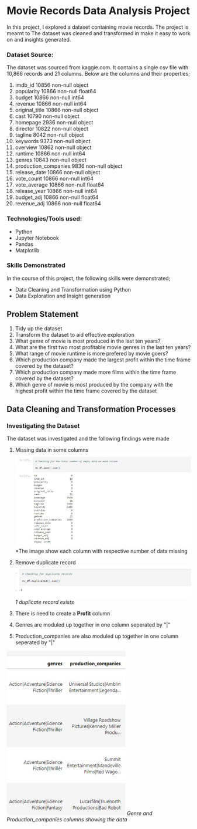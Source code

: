 # Movie Records Data Analysis Project
In this project, I explored a dataset containing movie records. The project is mearnt to The dataset was cleaned and transformed
in make it easy to work on and insights generated. 





### Dataset Source: 
The dataset was sourced from kaggle.com. It contains a single csv file with 10,866 records and 21 columns.
Below are the columns and their properties;
1.	imdb_id 10856 non-null object
2.	popularity 10866 non-null float64
3.	budget 10866 non-null int64
4.	revenue 10866 non-null int64
5.	original_title 10866 non-null object
6.	cast 10790 non-null object
7.	homepage 2936 non-null object
8.	director 10822 non-null object
9.	tagline 8042 non-null object
10.	keywords 9373 non-null object
11.	overview 10862 non-null object
12.	runtime 10866 non-null int64
13.	genres 10843 non-null object
14.	production_companies 9836 non-null object
15.	release_date 10866 non-null object
16.	vote_count 10866 non-null int64
17.	vote_average 10866 non-null float64
18.	release_year 10866 non-null int64
19.	budget_adj 10866 non-null float64
20.	revenue_adj 10866 non-null float64


### Technologies/Tools used:
* Python
* Jupyter Notebook
* Pandas
* Matplotlib


### Skills Demonstrated
In the course of this project, the following skills were demonstrated;
* Data Cleaning and Transformation using Python
* Data Exploration and Insight generation 

## Problem Statement
1.  Tidy up the dataset
2.  Transform the dataset to aid effective exploration
3.	What genre of movie is most produced in the last ten years?
4.	What are the first two most profitable movie genres in the last ten years?
5.	What range of movie runtime is more prefered by movie goers?
6.	Which production company made the largest profit within the time frame covered by the dataset?
7.	Which production company made more films within the time frame covered by the dataset?
8.	Which genre of movie is most produced by the company with the highest profit within the time frame covered by the dataset


## Data Cleaning and Transformation Processes

### Investigating the Dataset
The dataset was investigated and the following findings were made
1.	Missing data in some columns
![](/img/missing-data.JPG)
*The image show each column with respective number of data missing

2.	Remove duplicate record
![](/img/duplicate-data.JPG)
*1 duplicate record exists*

3.	There is need to create a **Profit** column 
4.	Genres are moduled up together in one column seperated by "|"
5.	Production_companies are also moduled up together in one column seperated by "|"

![](/img/genre-production-companies.JPG)
*Genre and Production_companies columns showing the data*

